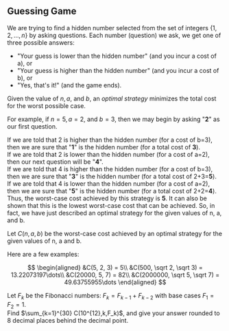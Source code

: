 ## Guessing Game


We are trying to find a hidden number selected from the set of integers $\{1, 2, \dots,  n\}$ by asking questions. Each number (question) we ask, we get one of three possible answers:  

-   "Your guess is lower than the hidden number" (and you incur a cost of  a), or
-   "Your guess is higher than the hidden number" (and you incur a cost of  b), or
-   "Yes, that's it!" (and the game ends).

Given the value of  $n,  a$, and  $b$, an  _optimal strategy_  minimizes the total cost  for the worst possible case.

For example, if  $n  = 5,  a  = 2$, and  $b  = 3$, then we may begin by asking "**2**" as our first question.

If we are told that $2$ is higher than the hidden number (for a cost of  b=3), then we are sure that "**1**" is the hidden number (for a total cost of  **3**).  
If we are told that 2 is lower than the hidden number (for a cost of  a=2), then our next question will be "**4**".  
If we are told that 4 is higher than the hidden number (for a cost of  b=3), then we are sure that "**3**" is the hidden number (for a total cost of 2+3=**5**).  
If we are told that 4 is lower than the hidden number (for a cost of  a=2), then we are sure that "**5**" is the hidden number (for a total cost of 2+2=**4**).  
Thus, the worst-case cost achieved by this strategy is  **5**. It can also be shown that this is the lowest worst-case cost that can be achieved. So, in fact, we have just described an optimal strategy for the given values of  n,  a, and  b.

Let  $C(n,a,b)$  be the worst-case cost achieved by an optimal strategy for the given values of  n,  a  and  b.

Here are a few examples:  

$$
\begin{aligned}
&C(5, 2, 3) = 5\\
&C(500, \sqrt 2, \sqrt 3) = 13.22073197\dots\\
&C(20000, 5, 7) = 82\\
&C(2000000, \sqrt 5, \sqrt 7) = 49.63755955\dots
\end{aligned}
$$

Let  $F_k$  be the Fibonacci numbers:  $F_k=F_{k−1}+F_{k−2}$  with base cases  $F_1=F_2=1$.  
Find  $\sum_{k=1}^{30} C(10^{12},k,F_k)$, and give your answer rounded to $8$ decimal places behind the decimal point.
